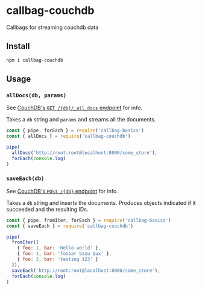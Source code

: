 
# callbag-couchdb

Callbags for streaming couchdb data

## Install

```sh
npm i callbag-couchdb
```

## Usage

### `allDocs(db, params)`

See [CouchDB's `GET /{db}/_all_docs` endpoint](http://docs.couchdb.org/en/2.1.1/api/database/bulk-api.html#api-db-all-docs) for info.

Takes a `db` string and `params` and streams all the documents.

```js
const { pipe, forEach } = require('callbag-basics')
const { allDocs } = require('callbag-couchdb')

pipe(
  allDocs('http://root:root@localhost:8000/some_store'),
  forEach(console.log)
)
```

### `saveEach(db)`

See [CouchDB's `POST /{db}` endpoint](http://docs.couchdb.org/en/2.1.1/api/database/common.html#post--db) for info.

Takes a `db` string and inserts the documents.  Produces objects indicated if it succeeded and the resulting IDs.

```js
const { pipe, fromIter, forEach } = require('callbag-basics')
const { saveEach } = require('callbag-couchdb')

pipe(
  fromIter([
    { foo: 1, bar: 'Hello world' },
    { foo: 1, bar: 'foobar bazu qux' },
    { foo: 2, bar: 'testing 123' }
  ]),
  saveEach('http://root:root@localhost:8000/some_store'),
  forEach(console.log)
)
```
